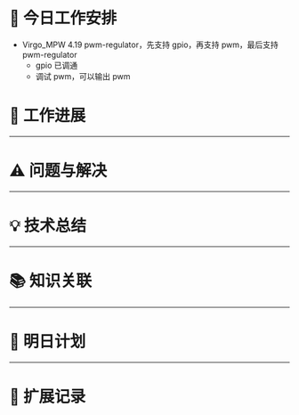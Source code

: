 

# **🔧 今日工作安排**
- Virgo_MPW 4.19 pwm-regulator，先支持 gpio，再支持 pwm，最后支持 pwm-regulator
	- gpio 已调通
	- 调试 pwm，可以输出 pwm


# **📌 工作进展**



---

# **⚠️ 问题与解决**


---

# **💡 技术总结**


---

# **📚 知识关联**


---
# **📌 明日计划**


---

# **💬 扩展记录**



